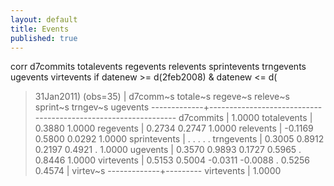 ```yaml
---
layout: default
title: Events
published: true
---
```




corr  d7commits totalevents  regevents relevents sprintevents trngevents ugevents virtevents if datenew >= d(2feb2008) & datenew <= d(
> 31Jan2011)
(obs=35)
                          | d7comm~s totale~s regeve~s releve~s sprint~s trngev~s ugevents
             -------------+---------------------------------------------------------------
               d7commits |   1.0000
              totalevents |   0.3880   1.0000
                regevents |   0.2734   0.2747   1.0000
                 relevents |  -0.1169   0.5800   0.0292   1.0000
            sprintevents |        .        .        .        .        .
               trngevents |   0.3005   0.8912   0.2197   0.4921        .   1.0000
                 ugevents |   0.3570   0.9893   0.1727   0.5965        .   0.8446   1.0000
               virtevents |   0.5153   0.5004  -0.0311  -0.0088        .   0.5256   0.4574
                               | virtev~s
             -------------+---------
               virtevents |   1.0000

